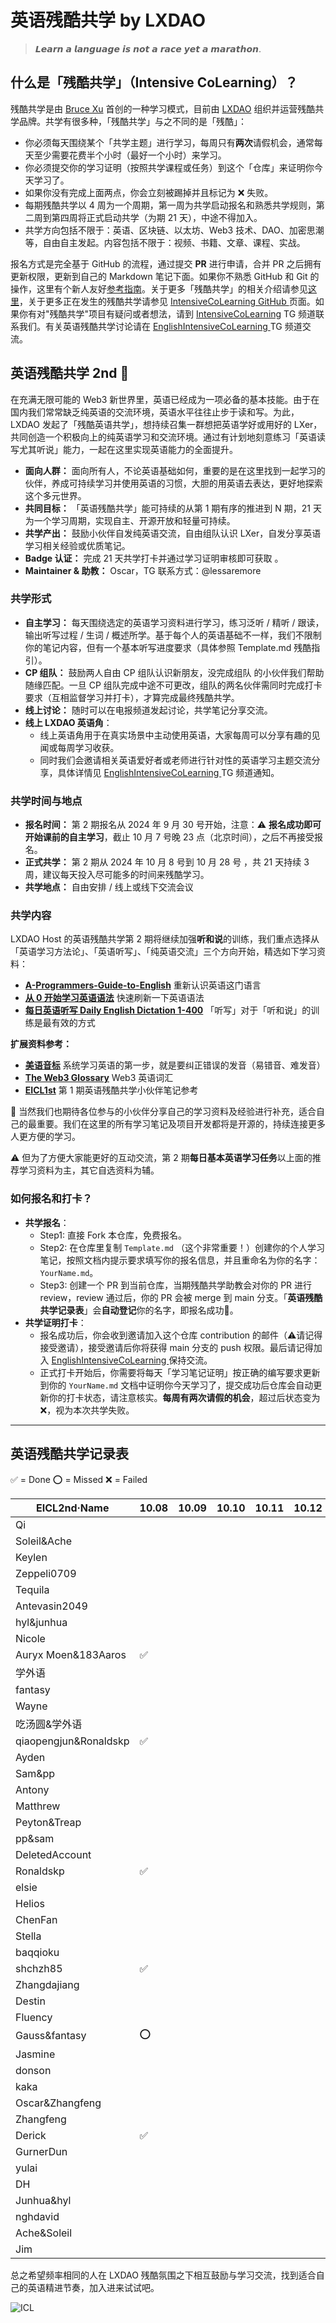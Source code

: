 # 英语残酷共学 by LXDAO

> 𝙇𝙚𝙖𝙧𝙣 𝙖 𝙡𝙖𝙣𝙜𝙪𝙖𝙜𝙚 𝙞𝙨 𝙣𝙤𝙩 𝙖 𝙧𝙖𝙘𝙚 𝙮𝙚𝙩 𝙖 𝙢𝙖𝙧𝙖𝙩𝙝𝙤𝙣.

## 什么是「残酷共学」（Intensive CoLearning）？

残酷共学是由 [Bruce Xu](https://twitter.com/brucexu_eth) 首创的一种学习模式，目前由 [LXDAO](https://lxdao.io/) 组织并运营残酷共学品牌。共学有很多种，「残酷共学」与之不同的是「残酷」：

- 你必须每天围绕某个「共学主题」进行学习，每周只有**两次**请假机会，通常每天至少需要花费半个小时（最好一个小时）来学习。
- 你必须提交你的学习证明（按照共学课程或任务）到这个「仓库」来证明你今天学习了。
- 如果你没有完成上面两点，你会立刻被踢掉并且标记为 ❌ 失败。
- 每期残酷共学以 4 周为一个周期，第一周为共学启动报名和熟悉共学规则，第二周到第四周将正式启动共学（为期 21 天），中途不得加入。
- 共学方向包括不限于：英语、区块链、以太坊、Web3 技术、DAO、加密思潮等，自由自主发起。内容包括不限于：视频、书籍、文章、课程、实战。

报名方式是完全基于 GitHub 的流程，通过提交 **PR** 进行申请，合并 PR 之后拥有更新权限，更新到自己的 Markdown 笔记下面。如果你不熟悉 GitHub 和 Git 的操作，这里有个新人友好[参考指南](https://www.notion.so/lxdao/GitHub-53fca5ba49bb40c69e4e40e69f58f416)。关于更多「残酷共学」的相关介绍请参见[这里](https://forum.lxdao.io/t/topic/1654)，关于更多正在发生的残酷共学请参见 [IntensiveCoLearning GitHub ](https://intensivecolearn.ing/)页面。如果你有对"残酷共学"项目有疑问或者想法，请到 [IntensiveCoLearning](https://t.me/LXDAO/6215) TG 频道联系我们。有关英语残酷共学讨论请在 [EnglishIntensiveCoLearning ](https://t.me/LXDAO/6912) TG 频道交流。

## 英语残酷共学 2nd 🚀

在充满无限可能的 Web3 新世界里，英语已经成为一项必备的基本技能。由于在国内我们常常缺乏纯英语的交流环境，英语水平往往止步于读和写。为此，LXDAO 发起了「残酷英语共学」，想持续召集一群想把英语学好或用好的 LXer，共同创造一个积极向上的纯英语学习和交流环境。通过有计划地刻意练习「英语读写尤其听说」能力，一起在这里实现英语能力的全面提升。

- **面向人群：** 面向所有人，不论英语基础如何，重要的是在这里找到一起学习的伙伴，养成可持续学习并使用英语的习惯，大胆的用英语去表达，更好地探索这个多元世界。
- **共同目标：** 「英语残酷共学」能可持续的从第 1 期有序的推进到 N 期，21 天为一个学习周期，实现自主、开源开放和轻量可持续。
- **共学产出：** 鼓励小伙伴自发纯英语交流，自由组队认识 LXer，自发分享英语学习相关经验或优质笔记。
- **Badge 认证：** 完成 21 天共学打卡并通过学习证明审核即可获取 。
- **Maintainer & 助教：** Oscar，TG 联系方式：@lessaremore

### 共学形式

- **自主学习：** 每天围绕选定的英语学习资料进行学习，练习泛听 / 精听 / 跟读，输出听写过程 / 生词 / 概述所学。基于每个人的英语基础不一样，我们不限制你的笔记内容，但有一个基本听写进度要求（具体参照 Template.md 残酷指引）。
- **CP 组队：** 鼓励两人自由 CP 组队认识新朋友，没完成组队 的小伙伴我们帮助随缘匹配。一旦 CP 组队完成中途不可更改，组队的两名伙伴需同时完成打卡要求（互相监督学习并打卡），才算完成最终残酷共学。
- **线上讨论：** 随时可以在电报频道发起讨论，共学笔记分享交流。
- **线上 LXDAO 英语角**：
  - 线上英语角用于在真实场景中主动使用英语，大家每周可以分享有趣的见闻或每周学习收获。
  - 同时我们会邀请相关英语爱好者或老师进行针对性的英语学习主题交流分享，具体详情见 [EnglishIntensiveCoLearning ](https://t.me/LXDAO/6912) TG 频道通知。


### 共学时间与地点

- **报名时间：** 第 2 期报名从 2024 年 9 月 30 号开始，注意：⚠️ **报名成功即可开始课前的自主学习**，截止 10 月 7 号晚 23 点（北京时间），之后不再接受报名。
- **正式共学：** 第 2 期从 2024 年 10 月 8 号到 10 月 28 号 ，共 21 天持续 3 周，建议每天投入尽可能多的时间来残酷学习。
- **共学地点：** 自由安排 / 线上或线下交流会议

### 共学内容

LXDAO Host 的英语残酷共学第 2 期将继续加强**听和说**的训练，我们重点选择从「英语学习方法论」、「英语听写」、「纯英语交流」三个方向开始，精选如下学习资料：

- [**A-Programmers-Guide-to-English**](https://a-programmers-guide-to-english.harryyu.me/) 重新认识英语这门语言
- [**从 0 开始学习英语语法**](https://hzpt-inet-club.github.io/english-note/) 快速刷新一下英语语法
- [**每日英语听写 Daily English Dictation 1-400**](https://www.bilibili.com/video/BV1U7411a7xG?p=3&vd_source=bc0666711d2280c24d54945ab9c11146) 「听写」对于「听和说」的训练是最有效的方式

**扩展资料参考：**

- [**美语音标**](https://book.douban.com/subject/4201317/ ) 系统学习英语的第一步，就是要纠正错误的发音（易错音、难发音）
- [**The Web3 Glossary**](https://unstoppabledomains.com/blog/categories/web3-101/article/the-web3-glossary) Web3 英语词汇
- [**EICL1st**](https://github.com/IntensiveCoLearning/english) 第 1 期英语残酷共学小伙伴笔记参考

👏 当然我们也期待各位参与的小伙伴分享自己的学习资料及经验进行补充，适合自己的最重要。我们在这里的所有学习笔记及项目开发都将是开源的，持续连接更多人更方便的学习。

⚠️ 但为了方便大家能更好的互动交流，第 2 期**每日基本英语学习任务**以上面的推荐学习资料为主，其它自选资料为辅。

### 如何报名和打卡？

- **共学报名**：
  - Step1: 直接 Fork 本仓库，免费报名。
  - Step2: 在仓库里复制 `Template.md` （这个非常重要！）创建你的个人学习笔记，按照文档内提示要求填写你的报名信息，并且重命名为你的名字：`YourName.md`。
  - Step3: 创建一个 PR 到当前仓库，当期残酷共学助教会对你的 PR 进行 review，review 通过后，你的 PR 会被 merge 到 main 分支。「**英语残酷共学记录表**」会**自动登记**你的名字，即报名成功🎉。
- **共学证明打卡**：
  - 报名成功后，你会收到邀请加入这个仓库 contribution 的邮件（⚠️请记得接受邀请），接受邀请后你将获得 main 分支的 push 权限。最后请记得加入 [EnglishIntensiveCoLearning ](https://t.me/LXDAO/6912)保持交流。
  - 正式打卡开始后，你需要将每天「学习笔记证明」按正确的编写要求更新到你的 `YourName.md` 文档中证明你今天学习了，提交成功后仓库会自动更新你的打卡状态，请注意核实。**每周有两次请假的机会**，超过后状态变为 ❌，视为本次共学失败。
---

## 英语残酷共学记录表

✅ = Done ⭕️ = Missed ❌ = Failed

<!-- START_COMMIT_TABLE -->
| EICL2nd·Name | 10.08 | 10.09 | 10.10 | 10.11 | 10.12 | 10.13 | 10.14 | 10.15 | 10.16 | 10.17 | 10.18 | 10.19 | 10.20 | 10.21 | 10.22 | 10.23 | 10.24 | 10.25 | 10.26 | 10.27 | 10.28 |
| ------------- | ---- | ---- | ---- | ---- | ---- | ---- | ---- | ---- | ---- | ---- | ---- | ---- | ---- | ---- | ---- | ---- | ---- | ---- | ---- | ---- | ---- |
| Qi |   | | | | | | | | | | | | | | | | | | | | |
| Soleil&Ache |   | | | | | | | | | | | | | | | | | | | | |
| Keylen |   | | | | | | | | | | | | | | | | | | | | |
| Zeppeli0709 |   | | | | | | | | | | | | | | | | | | | | |
| Tequila |   | | | | | | | | | | | | | | | | | | | | |
| Antevasin2049 |   | | | | | | | | | | | | | | | | | | | | |
| hyl&junhua |   | | | | | | | | | | | | | | | | | | | | |
| Nicole |   | | | | | | | | | | | | | | | | | | | | |
| Auryx Moen&183Aaros | ✅ | | | | | | | | | | | | | | | | | | | | |
| 学外语 |   | | | | | | | | | | | | | | | | | | | | |
| fantasy |   | | | | | | | | | | | | | | | | | | | | |
| Wayne |   | | | | | | | | | | | | | | | | | | | | |
| 吃汤圆&学外语 |   | | | | | | | | | | | | | | | | | | | | |
| qiaopengjun&Ronaldskp | ✅ | | | | | | | | | | | | | | | | | | | | |
| Ayden |   | | | | | | | | | | | | | | | | | | | | |
| Sam&pp |   | | | | | | | | | | | | | | | | | | | | |
| Antony |   | | | | | | | | | | | | | | | | | | | | |
| Matthrew |   | | | | | | | | | | | | | | | | | | | | |
| Peyton&Treap |   | | | | | | | | | | | | | | | | | | | | |
| pp&sam |   | | | | | | | | | | | | | | | | | | | | |
| DeletedAccount |   | | | | | | | | | | | | | | | | | | | | |
| Ronaldskp | ✅ | | | | | | | | | | | | | | | | | | | | |
| elsie |   | | | | | | | | | | | | | | | | | | | | |
| Helios |   | | | | | | | | | | | | | | | | | | | | |
| ChenFan |   | | | | | | | | | | | | | | | | | | | | |
| Stella |   | | | | | | | | | | | | | | | | | | | | |
| baqqioku |   | | | | | | | | | | | | | | | | | | | | |
| shchzh85 | ✅ | | | | | | | | | | | | | | | | | | | | |
| Zhangdajiang |   | | | | | | | | | | | | | | | | | | | | |
| Destin |   | | | | | | | | | | | | | | | | | | | | |
| Fluency |   | | | | | | | | | | | | | | | | | | | | |
| Gauss&fantasy | ⭕️ |   | | | | | | | | | | | | | | | | | | | |
| Jasmine |   | | | | | | | | | | | | | | | | | | | | |
| donson |   | | | | | | | | | | | | | | | | | | | | |
| kaka |   | | | | | | | | | | | | | | | | | | | | |
| Oscar&Zhangfeng |   | | | | | | | | | | | | | | | | | | | | |
| Zhangfeng |   | | | | | | | | | | | | | | | | | | | | |
| Derick | ✅ | | | | | | | | | | | | | | | | | | | | |
| GurnerDun |   | | | | | | | | | | | | | | | | | | | | |
| yulai |   | | | | | | | | | | | | | | | | | | | | |
| DH |   | | | | | | | | | | | | | | | | | | | | |
| Junhua&hyl |   | | | | | | | | | | | | | | | | | | | | |
| nghdavid |   | | | | | | | | | | | | | | | | | | | | |
| Ache&Soleil |   | | | | | | | | | | | | | | | | | | | | |
| Jim |   | | | | | | | | | | | | | | | | | | | | |
<!-- END_COMMIT_TABLE -->








































































总之希望频率相同的人在 LXDAO 残酷氛围之下相互鼓励与学习交流，找到适合自己的英语精进节奏，加入进来试试吧。

![ICL](img/ICL.png)
